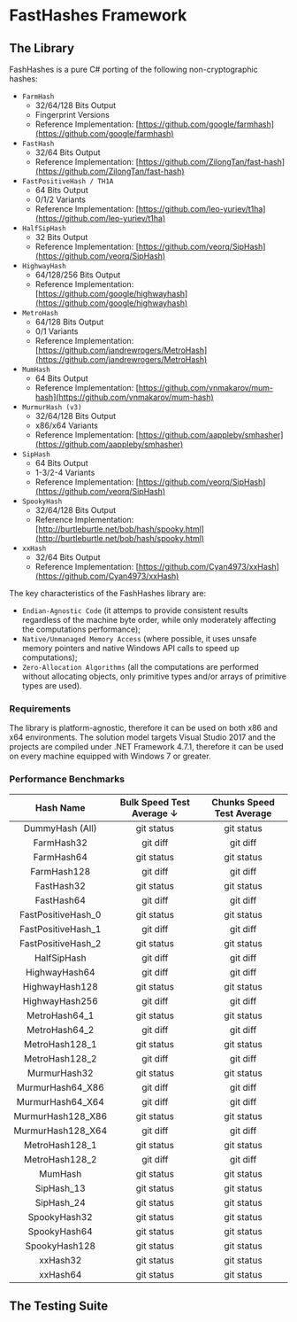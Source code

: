 # FastHashes Framework

## The Library

FashHashes is a pure C# porting of the following non-cryptographic hashes:

 - `FarmHash`
   - 32/64/128 Bits Output
   - Fingerprint Versions
   - Reference Implementation: [https://github.com/google/farmhash](https://github.com/google/farmhash)
 - `FastHash`
   - 32/64 Bits Output
   - Reference Implementation: [https://github.com/ZilongTan/fast-hash](https://github.com/ZilongTan/fast-hash)
 - `FastPositiveHash / TH1A`
   - 64 Bits Output
   - 0/1/2 Variants
   - Reference Implementation: [https://github.com/leo-yuriev/t1ha](https://github.com/leo-yuriev/t1ha)
 - `HalfSipHash`
   - 32 Bits Output
   - Reference Implementation: [https://github.com/veorq/SipHash](https://github.com/veorq/SipHash)
 - `HighwayHash`
   - 64/128/256 Bits Output
   - Reference Implementation: [https://github.com/google/highwayhash](https://github.com/google/highwayhash)
 - `MetroHash`
   - 64/128 Bits Output
   - 0/1 Variants
   - Reference Implementation: [https://github.com/jandrewrogers/MetroHash](https://github.com/jandrewrogers/MetroHash)
 - `MumHash`
   - 64 Bits Output
   - Reference Implementation: [https://github.com/vnmakarov/mum-hash](https://github.com/vnmakarov/mum-hash)
 - `MurmurHash (v3)`
   - 32/64/128 Bits Output
   - x86/x64 Variants
   - Reference Implementation: [https://github.com/aappleby/smhasher](https://github.com/aappleby/smhasher)
 - `SipHash`
   - 64 Bits Output
   - 1-3/2-4 Variants
   - Reference Implementation: [https://github.com/veorq/SipHash](https://github.com/veorq/SipHash)
 - `SpookyHash`
   - 32/64/128 Bits Output
   - Reference Implementation: [http://burtleburtle.net/bob/hash/spooky.html](http://burtleburtle.net/bob/hash/spooky.html)
 - `xxHash`
   - 32/64 Bits Output
   - Reference Implementation: [https://github.com/Cyan4973/xxHash](https://github.com/Cyan4973/xxHash)

The key characteristics of the FashHashes library are:
 - `Endian-Agnostic Code` (it attemps to provide consistent results regardless of the machine byte order, while only moderately affecting the computations performance);
 - `Native/Unmanaged Memory Access` (where possible, it uses unsafe memory pointers and native Windows API calls to speed up computations);
 - `Zero-Allocation Algorithms` (all the computations are performed without allocating objects, only primitive types and/or arrays of primitive types are used).
 
### Requirements
 
The library is platform-agnostic, therefore it can be used on both x86 and x64 environments. The solution model targets Visual Studio 2017 and the projects are compiled under .NET Framework 4.7.1, therefore it can be used on every machine equipped with Windows 7 or greater.

### Performance Benchmarks

| Hash Name          | Bulk Speed Test Average ↓ | Chunks Speed Test Average |
| :---:              | :---:                     | :---:                     |
| DummyHash (All)    | git status                | git status                |
| FarmHash32         | git diff                  | git diff                  |
| FarmHash64         | git status                | git status                |
| FarmHash128        | git diff                  | git diff                  |
| FastHash32         | git status                | git status                |
| FastHash64         | git diff                  | git diff                  |
| FastPositiveHash_0 | git status                | git status                |
| FastPositiveHash_1 | git diff                  | git diff                  |
| FastPositiveHash_2 | git status                | git status                |
| HalfSipHash        | git diff                  | git diff                  |
| HighwayHash64      | git diff                  | git diff                  |
| HighwayHash128     | git status                | git status                |
| HighwayHash256     | git diff                  | git diff                  |
| MetroHash64_1      | git status                | git status                |
| MetroHash64_2      | git diff                  | git diff                  |
| MetroHash128_1     | git status                | git status                |
| MetroHash128_2     | git diff                  | git diff                  |
| MurmurHash32       | git status                | git status                |
| MurmurHash64_X86   | git diff                  | git diff                  | 
| MurmurHash64_X64   | git diff                  | git diff                  |
| MurmurHash128_X86  | git status                | git status                |
| MurmurHash128_X64  | git diff                  | git diff                  |
| MetroHash128_1     | git status                | git status                |
| MetroHash128_2     | git diff                  | git diff                  |
| MumHash            | git status                | git status                |
| SipHash_13         | git status                | git status                |
| SipHash_24         | git status                | git status                |
| SpookyHash32       | git status                | git status                |
| SpookyHash64       | git status                | git status                |
| SpookyHash128      | git status                | git status                |
| xxHash32           | git status                | git status                |
| xxHash64           | git status                | git status                |

## The Testing Suite
